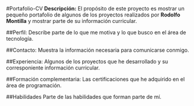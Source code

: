 #Portafolio-CV
**Descripción:** El propósito de este proyecto es mostrar un pequeño portafolio de algunos de los proyectos realizados por **Rodolfo Montilla** y mostrar parte de su información curricular.


##Perfil:
Describe parte de lo que me motiva y lo que busco en el área de tecnología.

##Contacto:
Muestra la información necesaria para comunicarse conmigo.

##Experiencia:
Algunos de los proyectos que he desarrollado y su corresponiente información curricular.

##Formación complementaria:
Las certificaciones que he adquirido en el área de programación.

##Habilidades
Parte de las habilidades que forman parte de mí.


